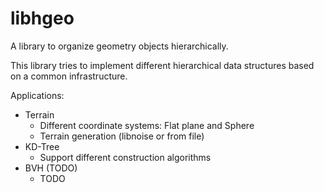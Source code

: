 # libhgeo
A library to organize geometry objects hierarchically.

This library tries to implement different hierarchical
data structures based on a common infrastructure.

Applications:
* Terrain
	- Different coordinate systems: Flat plane and Sphere
	- Terrain generation (libnoise or from file)
* KD-Tree
	- Support different construction algorithms
* BVH (TODO)
	+ TODO
